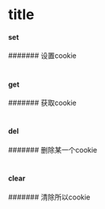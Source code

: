 # title

#### set
####### 设置cookie
#
#### get
####### 获取cookie
#
#### del
####### 删除某一个cookie
#
#### clear
####### 清除所以cookie
